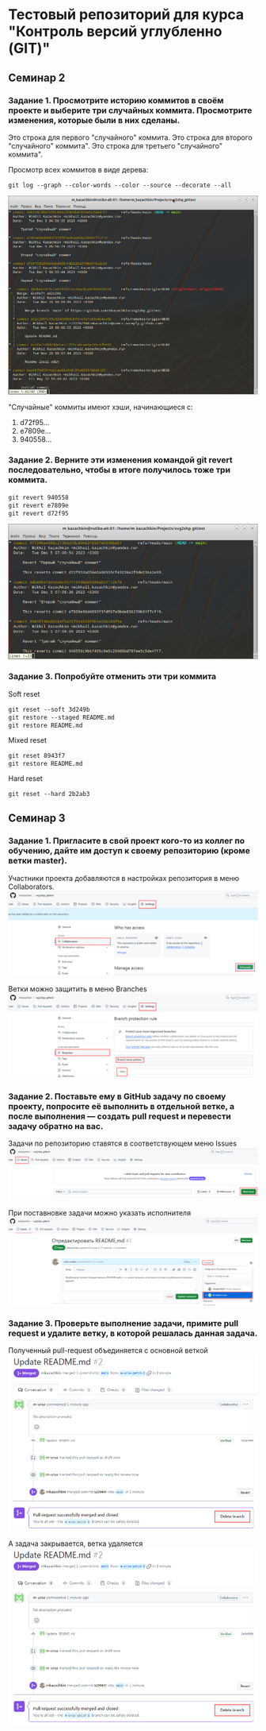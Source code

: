 # Тестовый репозиторий для курса "Контроль версий углубленно (GIT)"

## Семинар 2
### Задание 1. Просмотрите историю коммитов в своём проекте и выберите три случайных коммита. Просмотрите изменения, которые были в них сделаны.

Это строка для первого "случайного" коммита.
Это строка для второго "случайного" коммита".
Это строка для третьего "случайного" коммита".

Просмотр всех коммитов в виде дерева:
    
    git log --graph --color-words --color --source --decorate --all

![Результат выполнения команды просмотра всех коммитов](/git_pics/pic01.png "Результат выполнения команды просмотра всех коммитов")

"Случайные" коммиты имеют хэши, начинающиеся с:
1. d72f95...
2. e7809e...
3. 940558...

### Задание 2. Верните эти изменения командой git revert последовательно, чтобы в итоге получилось тоже три коммита.

    git revert 940558
    git revert e7809e
    git revert d72f95

![Результат выполнения команд revert](/git_pics/pic02.png "Результат выполнения команд revert")


### Задание 3. Попробуйте отменить эти три коммита

Soft reset

    git reset --soft 3d249b
    git restore --staged README.md
    git restore README.md

Mixed reset

    git reset 8943f7
    git restore README.md

Hard reset

    git reset --hard 2b2ab3

## Семинар 3
### Задание 1. Пригласите в свой проект кого-то из коллег по обучению, дайте им доступ к своему репозиторию (кроме ветки master).

Участники проекта добавляются в настройках репозитория в меню Collaborators.
![Добавление участника в репозиторий](/git_pics/pic03.png "Добавление участника в репозиторий")

Ветки можно защитить в меню Branches
![Защита веток репозитория](/git_pics/pic04.png "Защита веток репозитория")

### Задание 2. Поставьте ему в GitHub задачу по своему проекту, попросите её выполнить в отдельной ветке, а после выполнения — создать pull request и перевести задачу обратно на вас.
Задачи по репозиторию ставятся в соответствующем меню Issues
![Постановка задачи](/git_pics/pic05.png "Постановка задачи")

При поставновке задачи можно указать исполнителя
![Указание исполнителя](/git_pics/pic06.png "Указание исполнителя")

### Задание 3. Проверьте выполнение задачи, примите pull request и удалите ветку, в которой решалась данная задача.

Полученный pull-request объединяется с основной веткой
![pull-request](/git_pics/pic07.png "pull-request")

А задача закрывается, ветка удаляется
![Закрытие задачи](/git_pics/pic07.png "Закрытие задачи")
